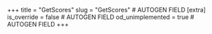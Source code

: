 +++
title = "GetScores"
slug = "GetScores" # AUTOGEN FIELD
[extra]
is_override = false # AUTOGEN FIELD
od_unimplemented = true # AUTOGEN FIELD
+++